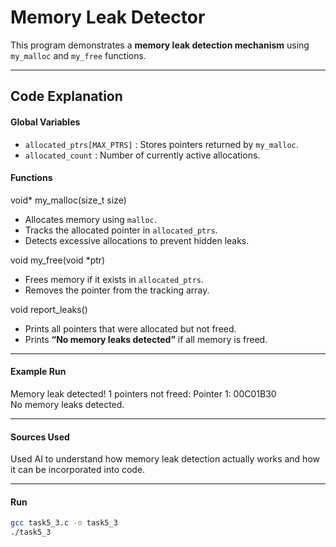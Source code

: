 # Memory Leak Detector  

This program demonstrates a **memory leak detection mechanism** using  `my_malloc` and `my_free` functions.  
 

---

## Code Explanation

#### Global Variables
- `allocated_ptrs[MAX_PTRS]` : Stores pointers returned by `my_malloc`.
- `allocated_count` : Number of currently active allocations.


####  Functions
void* my_malloc(size_t size)
- Allocates memory using `malloc`.
- Tracks the allocated pointer in `allocated_ptrs`.
- Detects excessive allocations to prevent hidden leaks.

void my_free(void *ptr)
- Frees memory if it exists in `allocated_ptrs`.
- Removes the pointer from the tracking array.

void report_leaks()
- Prints all pointers that were allocated but not freed.
- Prints **“No memory leaks detected”** if all memory is freed.

---

#### Example Run

Memory leak detected! 1 pointers not freed:
Pointer 1: 00C01B30      
No memory leaks detected.

---

#### Sources Used
Used AI to understand how memory leak detection actually works and how it can be incorporated into code.

---
#### Run
```bash
gcc task5_3.c -o task5_3 
./task5_3 
```
